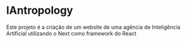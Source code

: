 
# IAntropology
Este projeto é a criação de um website de uma agência de Inteligência Artíficial utilizando o Next como framework do React
